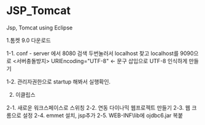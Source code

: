 # JSP_Tomcat
Jsp, Tomcat using Eclipse


1.톰켓 9.0 다운로드

  1-1. conf - server 에서
    8080 검색 두번눌러서 localhost 찾고
    localhost를 9090으로 <서버충돌방지>
    URIEncoding="UTF-8" <- 문구 삽입으로 UTF-8 인식하게 만들기

  1-2. 관리자권한으로 startup 해봐서 실행확인.

2. 이클립스

  2-1. 새로운 워크스페이스로 스위칭
  2-2. 연동 다이나믹 웹프로젝트 만들기 
  2-3. 웹 크롬으로 설정
  2-4. emmet 설치, jsp추가
  2-5. WEB-INF\lib에 ojdbc6.jar 복붙
